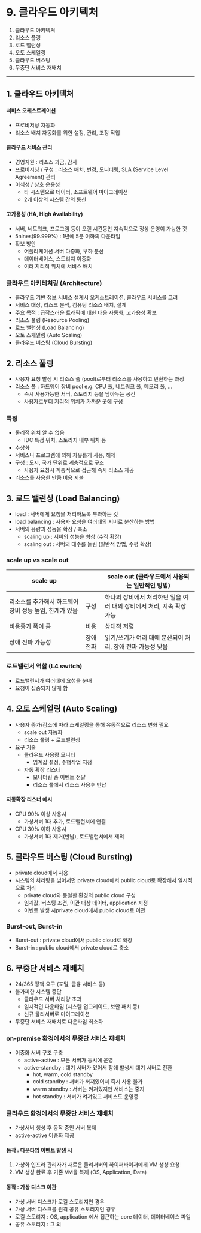 # 9. 클라우드 아키텍처

1. 클라우드 아키텍처
2. 리소스 풀링
3. 로드 밸런싱
4. 오토 스케일링
5. 클라우드 버스팅
6. 무중단 서비스 재배치

---

## 1. 클라우드 아키텍처

#### 서비스 오케스트레이션

- 프로비저닝 자동화
- 리소스 배치 자동화를 위한 설정, 관리, 조정 작업

#### 클라우드 서비스 관리

- 경영지원 : 리소스 과금, 감사
- 프로비저닝 / 구성 : 리소스 배치, 변경, 모니터링, SLA (Service Level Agreement) 관리
- 이식성 / 상호 운용성
    - 타 시스템으로 데이터, 소프트웨어 마이그레이션
    - 2개 이상의 시스템 간의 통신

#### 고가용성 (HA, High Availability)

- 서버, 네트워크, 프로그램 등이 오랜 시간동안 지속적으로 정상 운영이 가능한 것
- 5nines(99.999%) : 1년에 5분 이하의 다운타임
- 확보 방안
    - 어플리케이션 서버 다중화, 부하 분산
    - 데이터베이스, 스토리지 이중화
    - 여러 지리적 위치에 서비스 배치

### 클라우드 아키테쳐링 (Architecture)

- 클라우드 기반 정보 서비스 설계시 오케스트레이션, 클라우드 서비스를 고려
- 서비스 대상, 리스크 분석, 컴퓨팅 리소스 배치, 설계
- 주요 목적 : 급작스러운 트래픽에 대한 대응 자동화, 고가용성 확보
- 리소스 풀링 (Resource Pooling)
- 로드 밸런싱 (Load Balancing)
- 오토 스케일링 (Auto Scaling)
- 클라우드 버스팅 (Cloud Bursting)

## 2. 리소스 풀링

- 사용자 요청 발생 시 리소스 풀 (pool)로부터 리소스를 사용하고 반환하는 과정
- 리소스 풀 : 하드웨어 장비 pool e.g. CPU 풀, 네트워크 풀, 메모리 풀, ...
    - 즉시 사용가능한 서버, 스토리지 등을 담아두는 공간
    - 사용자로부터 지리적 위치가 가까운 곳에 구성

### 특징

- 물리적 위치 알 수 없음
    - IDC 특정 위치, 스토리지 내부 위치 등
- 추상화
- 서비스나 프로그램에 의해 자유롭게 사용, 해제
- 구성 : 도시, 국가 단위로 계층적으로 구조
    - 사용자 요청시 계층적으로 접근해 즉시 리소스 제공
- 리소스를 사용한 만큼 비용 지불

## 3. 로드 밸런싱 (Load Balancing)

- load : 서버에게 요청을 처리하도록 부과하는 것
- load balancing : 사용자 요청을 여러대의 서버로 분산하는 방법
- 서버의 용량과 성능을 확장 / 축소
    - scaling up : 서버의 성능을 향상 (수직 확장)
    - scaling out : 서버의 대수를 늘림 (일반적 방법, 수평 확장)

### scale up vs scale out

| scale up                        |       | scale out (클라우드에서 사용되는 일반적인 방법)          |
|---------------------------------|-------|------------------------------------------|
| 리소스를 추가해서 하드웨어 장비 성능 높임, 한계가 있음 | 구성    | 하나의 장비에서 처리하던 일을 여러 대의 장비에서 처리, 지속 확장 가능 |
| 비용증가 폭이 큼                       | 비용    | 상대적 저렴                                   |
| 장애 전파 가능성                       | 장애 전파 | 읽기/쓰기가 여러 대에 분산되어 처리, 장애 전파 가능성 낮음       |

### 로드밸런서 역할 (L4 switch)

- 로드밸런서가 여러대에 요청을 분배
- 요청이 집중되지 않게 함

## 4. 오토 스케일링 (Auto Scaling)

- 사용자 증가/감소에 따라 스케일링을 통해 유동적으로 리소스 변화 필요
    - scale out 자동화
    - 리소스 풀링 + 로드밸런싱
- 요구 기술
    - 클라우드 사용량 모니터
        - 임계값 설정, 수행작업 지정
    - 자동 확장 리스너
        - 모니터링 중 이벤트 전달
        - 리소스 풀에서 리소스 사용후 반납

#### 자동확장 리스너 예시

- CPU 90% 이상 사용시
    - 가상서버 1대 추가, 로드밸런서에 연결
- CPU 30% 이하 사용시
    - 가상서버 1대 제거(반납), 로드밸런서에서 제외

## 5. 클라우드 버스팅 (Cloud Bursting)

- private cloud에서 사용
- 시스템의 처리량을 넘어서면 private cloud에서 public cloud로 확장해서 일시적으로 처리
    - private cloud와 동일한 환경의 public cloud 구성
    - 임계값, 버스팅 조건, 이관 대상 데이터, application 지정
    - 이벤트 발생 시private cloud에서 public cloud로 이관

### Burst-out, Burst-in

- Burst-out : private cloud에서 public cloud로 확장
- Burst-in : public cloud에서 private cloud로 축소

## 6. 무중단 서비스 재배치

- 24/365 정책 요구 (포털, 금융 서비스 등)
- 불가피한 시스템 중단
    - 클라우드 서버 처리량 초과
    - 일시적인 다운타임 (시스템 업그레이드, 보안 패치 등)
    - 신규 물리서버로 마이그레이션
- 무중단 서비스 재배치로 다운타임 최소화

### on-premise 환경에서의 무중단 서비스 재배치

- 이중화 서버 구조 구축
    - active-active : 모든 서버가 동시에 운영
    - active-standby : 대기 서버가 있어서 장애 발생시 대기 서버로 전환
        - hot, warm, cold standby
        - cold standby : 서버가 꺼져있어서 즉시 사용 불가
        - warm standby : 서버는 켜져있지만 서비스는 중지
        - hot standby : 서버가 켜져있고 서비스도 운영중

### 클라우드 환경에서의 무중단 서비스 재배치

- 가상서버 생성 후 동작 중인 서버 복제
- active-active 이중화 제공

#### 동작 : 다운타임 이벤트 발생 시

1. 가상화 인프라 관리자가 새로운 물리서버의 하이퍼바이저에게 VM 생성 요청
2. VM 생성 완료 후 기존 VM을 복제 (OS, Application, Data)

#### 동작 : 가상 디스크 이관

- 가상 서버 디스크가 로컬 스토리지인 경우
- 가상 서버 디스크를 원격 공유 스토리지인 경우
- 로컬 스토리지 : OS, application 에서 접근하는 core 데이터, 데이터베이스 파일
- 공유 스토리지 : 그 외